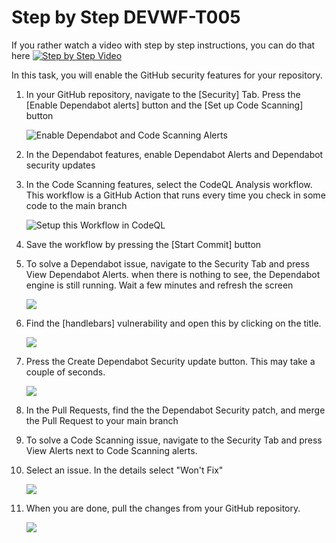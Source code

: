 # Step by Step DEVWF-T005

If you rather watch a video with step by step instructions, you can do that here
[![Step by Step Video](https://img.youtube.com/vi/Ky--Q3nzqKY/0.jpg)](https://www.youtube.com/watch?v=Ky--Q3nzqKY)

In this task, you will enable the GitHub security features for your repository.

1. In your GitHub repository, navigate to the [Security] Tab. Press the [Enable Dependabot alerts] button and the [Set up Code Scanning] button

    ![Enable Dependabot and Code Scanning Alerts](https://raw.githubusercontent.com/himanshuahlawat31/collabwork-demo/main/Assets/securityfeatures.png)

2. In the Dependabot features, enable Dependabot Alerts and Dependabot security updates

3. In the Code Scanning features, select the CodeQL Analysis workflow. This workflow is a GitHub Action that runs every time you check in some code to the main branch

    ![Setup this Workflow in CodeQL](https://raw.githubusercontent.com/himanshuahlawat31/collabwork-demo/main/Assets/CodeQLAction.png)

4. Save the workflow by pressing the [Start Commit] button

5. To solve a Dependabot issue, navigate to the Security Tab and press View Dependabot Alerts. when there is nothing to see, the Dependabot engine is still running. Wait a few minutes and refresh the screen

    ![](https://raw.githubusercontent.com/himanshuahlawat31/collabwork-demo/main/Assets/2020-10-05-12-51-55.png)

6. Find the [handlebars] vulnerability and open this by clicking on the title.

    ![](https://raw.githubusercontent.com/himanshuahlawat31/collabwork-demo/main/Assets/handlebars.png)

7. Press the Create Dependabot Security update button. This may take a couple of seconds.

    ![](https://raw.githubusercontent.com/himanshuahlawat31/collabwork-demo/main/Assets/2020-10-05-13-03-26.png)

8. In the Pull Requests, find the the Dependabot Security patch, and merge the Pull Request to your main branch

9. To solve a Code Scanning issue, navigate to the Security Tab and press View Alerts next to Code Scanning alerts.

10. Select an issue. In the details select "Won't Fix"

    ![](https://raw.githubusercontent.com/himanshuahlawat31/collabwork-demo/main/Assets/2020-10-05-13-10-25.png)

11. When you are done, pull the changes from your GitHub repository.

    ![](https://raw.githubusercontent.com/himanshuahlawat31/collabwork-demo/main/Assets/2020-10-05-12-10-11.png)
